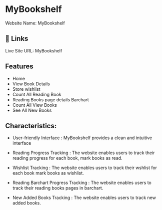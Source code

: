   #      MyBookshelf

Website Name: MyBookshelf


## 🔗 Links
Live Site URL: MyBookshelf


## Features

- Home
- View Book Details
- Store wishlist
- Count All Reading Book
- Reading Books page details Barchart
- Count All View Books 
- See All New  Books


## Characteristics:


- User-friendly Interface : MyBookshelf provides a clean and intuitive interface



- Reading Progress Tracking :  The website enables users to track their reading progress for each book, mark books as read.


- Wishlist Tracking :  The website enables users to track their wshlist for each book  mark books as wishlist.

- Reading Barchart Progress Tracking :  The website enables users to track their reading books pages in  barchart.

- New Added Books Tracking :  The website enables users to track new added  books.

 
